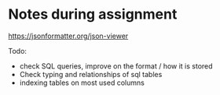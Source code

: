 # Notes during assignment
https://jsonformatter.org/json-viewer


Todo:
- check SQL queries, improve on the format / how it is stored
- Check typing and relationships of sql tables
- indexing tables on most used columns